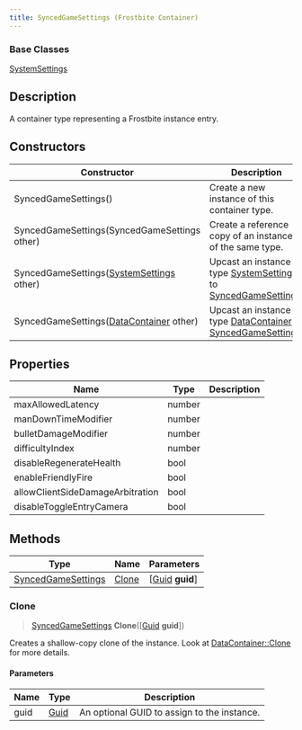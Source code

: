 ```yaml
---
title: SyncedGameSettings (Frostbite Container)
---
```

### Base Classes

[SystemSettings](SystemSettings)

## Description

A container type representing a Frostbite instance entry.

## Constructors

| Constructor                                                                   | Description                                                                                                                 |
| ----------------------------------------------------------------------------- | --------------------------------------------------------------------------------------------------------------------------- |
| SyncedGameSettings()                                                          | Create a new instance of this container type.                                                                               |
| SyncedGameSettings(SyncedGameSettings other)                                  | Create a reference copy of an instance of the same type.                                                                    |
| SyncedGameSettings([SystemSettings](SystemSettings) other)                    | Upcast an instance of type [SystemSettings](SystemSettings) to [SyncedGameSettings](SyncedGameSettings).                    |
| SyncedGameSettings([DataContainer](/vext/ref/cls/shr/datacontainer) other) | Upcast an instance of type [DataContainer](/vext/ref/cls/shr/datacontainer) to [SyncedGameSettings](SyncedGameSettings). |

## Properties

| Name                             | Type   | Description |
| -------------------------------- | ------ | ----------- |
| maxAllowedLatency                | number |             |
| manDownTimeModifier              | number |             |
| bulletDamageModifier             | number |             |
| difficultyIndex                  | number |             |
| disableRegenerateHealth          | bool   |             |
| enableFriendlyFire               | bool   |             |
| allowClientSideDamageArbitration | bool   |             |
| disableToggleEntryCamera         | bool   |             |

## Methods

| Type                                     | Name            | Parameters                                     |
| ---------------------------------------- | --------------- | ---------------------------------------------- |
| [SyncedGameSettings](SyncedGameSettings) | [Clone](#clone) | \[[Guid](/vext/ref/cls/shr/guid) **guid**\] |

### Clone

> [SyncedGameSettings](SyncedGameSettings) **Clone**(\[[Guid](/vext/ref/cls/shr/guid) **guid**\])

Creates a shallow-copy clone of the instance. Look at [DataContainer::Clone](/vext/ref/cls/shr/datacontainer#clone) for more details.

#### Parameters

| Name | Type         | Description                                 |
| ---- | ------------ | ------------------------------------------- |
| guid | [Guid](Guid) | An optional GUID to assign to the instance. |
